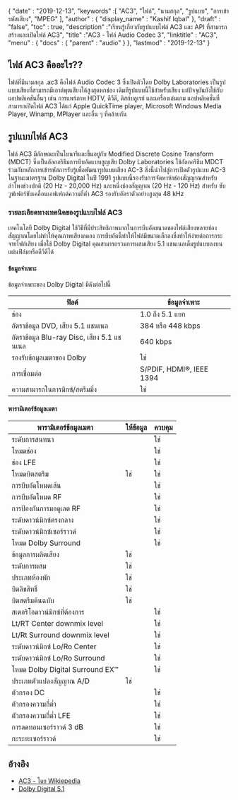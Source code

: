 {
  "date" : "2019-12-13",
  "keywords" :[ "AC3", "ไฟล์", "นามสกุล", "รูปแบบ", "การเข้ารหัสเสียง", "MPEG" ],
  "author" : {
    "display_name" : "Kashif Iqbal"
},
  "draft" : "false",
  "toc" : true,
  "description" :"เรียนรู้เกี่ยวกับรูปแบบไฟล์ AC3 และ API ที่สามารถสร้างและเปิดไฟล์ AC3",
  "title" :"AC3 - ไฟล์ Audio Codec 3",
  "linktitle" : "AC3",
  "menu" : {
    "docs" : {
      "parent" : "audio"
}
},
  "lastmod" : "2019-12-13"
}

## ไฟล์ AC3 คืออะไร??

ไฟล์ที่มีนามสกุล .ac3 คือไฟล์ Audio Codec 3 ซึ่งเปิดตัวโดย Dolby Laboratories เป็นรูปแบบเสียงที่สามารถมีเอาต์พุตเสียงได้สูงสุดหกช่อง เดิมทีรูปแบบนี้ใช้สำหรับเสียง แต่ปัจจุบันยังใช้กับแอปพลิเคชันอื่นๆ เช่น การแพร่ภาพ HDTV, ดีวีดี, ดิสก์บลูเรย์ และเครื่องเล่นเกม แอปพลิเคชั่นที่สามารถเปิดไฟล์ AC3 ได้แก่ Apple QuickTime player, Microsoft Windows Media Player, Winamp, MPlayer และอื่น ๆ ที่คล้ายกัน

## รูปแบบไฟล์ AC3

ไฟล์ AC3 มีลักษณะเป็นไบนารีและขึ้นอยู่กับ Modified Discrete Cosine Transform (MDCT) ซึ่งเป็นอัลกอริธึมการบีบอัดแบบสูญเสีย Dolby Laboratories ใช้อัลกอริธึม MDCT ร่วมกับหลักการเข้ารหัสการรับรู้เพื่อพัฒนารูปแบบเสียง AC-3 สิ่งนี้นำไปสู่การเปิดตัวรูปแบบ AC-3 ในฐานะมาตรฐาน Dolby Digital ในปี 1991 รูปแบบนี้รองรับการจัดหาห้าช่องสัญญาณสำหรับลำโพงช่วงปกติ (20 Hz - 20,000 Hz) และหนึ่งช่องสัญญาณ (20 Hz - 120 Hz) สำหรับ ซับวูฟเฟอร์ขับเคลื่อนเอฟเฟกต์ความถี่ต่ำ AC3 รองรับอัตราตัวอย่างสูงสุด 48 kHz

### รายละเอียดทางเทคนิคของรูปแบบไฟล์ AC3

เทคโนโลยี Dolby Digital ใช้วิธีที่มีประสิทธิภาพมากในการบีบอัดขนาดของไฟล์เสียงหลายช่องสัญญาณโดยไม่ทำให้คุณภาพเสียงลดลง การบีบอัดนี้ทำให้ไฟล์มีขนาดเล็กลงซึ่งทำให้ง่ายต่อการกระจายไฟล์เสียง เมื่อใช้ Dolby Digital คุณสามารถรวมการผสมเสียง 5.1 แชนเนลเต็มรูปแบบลงบนแผ่นฟิล์มหรือดีวีดีได้

#### ข้อมูลจำเพาะ
ข้อมูลจำเพาะของ Dolby Digital มีดังต่อไปนี้

|ฟิลด์|ข้อมูลจำเพาะ|
---|---|
|ช่อง |1.0 ถึง 5.1 แยก|
|อัตราข้อมูล DVD, เสียง 5.1 แชนเนล| 384 หรือ 448 kbps|
|อัตราข้อมูล Blu-ray Disc, เสียง 5.1 แชนเนล|640 kbps|
|รองรับข้อมูลเมตาของ Dolby |ใช่|
|การเชื่อมต่อ |S/PDIF, HDMI®, IEEE 1394|
|ความสามารถในการมิกซ์/สตรีมมิ่ง|ใช่|

#### พารามิเตอร์ข้อมูลเมตา

|พารามิเตอร์ข้อมูลเมตา| ให้ข้อมูล | ควบคุม |
---|---|---|
|ระดับการสนทนา| |ใช่|
|โหมดช่อง| | ใช่|
|ช่อง LFE| | ใช่|
|โหมดบิตสตรีม| ใช่| ใช่|
|การบีบอัดโหมดเส้น| | ใช่|
|การบีบอัดโหมด RF| | ใช่|
|การป้องกันการมอดูเลต RF| | ใช่|
|ระดับดาวน์มิกซ์ตรงกลาง| | ใช่|
|ระดับดาวน์มิกซ์เซอร์ราวด์| | ใช่|
|โหมด Dolby Surround| |ใช่|
|ข้อมูลการผลิตเสียง| ใช่||
|ระดับการผสม| ใช่||
|ประเภทห้องพัก| ใช่||
|บิตลิขสิทธิ์| ใช่||
|บิตสตรีมต้นฉบับ| ใช่||
|สเตอริโอดาวน์มิกซ์ที่ต้องการ| |ใช่|
|Lt/RT Center downmix level||ใช่|
|Lt/Rt Surround downmix level||ใช่|
|ระดับดาวน์มิกซ์ Lo/Ro Center||ใช่|
|ระดับดาวน์มิกซ์ Lo/Ro Surround||ใช่|
|โหมด Dolby Digital Surround EX™||ใช่|
|ประเภทตัวแปลงสัญญาณ A/D|ใช่||
|ตัวกรอง DC||ใช่|
|ตัวกรองความถี่ต่ำ||ใช่|
|ตัวกรองความถี่ต่ำ LFE||ใช่|
|การลดทอนเซอร์ราวด์ 3 dB||ใช่|
|กะระยะเซอร์ราวด์||ใช่|

## อ้างอิง

* [AC3 - โดย Wikiepedia](https://en.wikipedia.org/wiki/Dolby_Digital)
* [Dolby Digital 5.1](https://professional.dolby.com/tv/dolby-digital)

